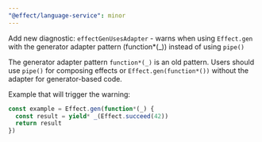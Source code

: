 ```yaml
---
"@effect/language-service": minor
---
```


Add new diagnostic: `effectGenUsesAdapter` - warns when using `Effect.gen` with the generator adapter pattern (function*(_)) instead of using `pipe()`

The generator adapter pattern `function*(_)` is an old pattern. Users should use `pipe()` for composing effects or `Effect.gen(function*())` without the adapter for generator-based code.

Example that will trigger the warning:
```ts
const example = Effect.gen(function*(_) {
  const result = yield* _(Effect.succeed(42))
  return result
})
```
